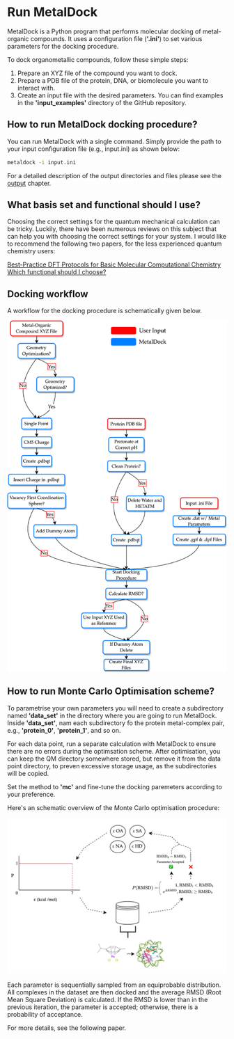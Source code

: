 # Run MetalDock  

MetalDock is a Python program that performs molecular docking of metal-organic compounds. It uses a configuration file (**'.ini'**) to set various parameters for the docking procedure.

To dock organometallic compounds, follow these simple steps:

1. Prepare an XYZ file of the compound you want to dock.
2. Prepare a PDB file of the protein, DNA, or biomolecule you want to interact with.
3. Create an input file with the desired parameters. You can find examples in the **'input_examples'** directory of the GitHub repository.

## How to run MetalDock docking procedure?
You can run MetalDock with a single command. Simply provide the path to your input configuration file (e.g., input.ini) as shown below:

```bash
metaldock -i input.ini 
```

For a detailed description of the output directories and files please see the [output](output.md) chapter.

## What basis set and functional should I use?
Choosing the correct settings for the quantum mechanical calculation can be tricky. Luckily, there have been numerous reviews on this subject that can help you with choosing the correct settings for your system. I would like to recommend the following two papers, for the less experienced quantum chemistry users:

[Best-Practice DFT Protocols for Basic Molecular Computational Chemistry](https://onlinelibrary.wiley.com/doi/full/10.1002/ange.202205735)
[Which functional should I choose?](https://www.chem.uci.edu/~kieron/dft/pubs/RCFB08.pdf)

## Docking workflow
A workflow for the docking procedure is schematically given below.

![docking_flowchart](img/flowchart.png)

## How to run Monte Carlo Optimisation scheme?
To parametrise your own parameters you will need to create a subdirectory named **'data_set'** in the directory where you are going to run MetalDock. Inside **'data_set'**, nam each subdirectory fo the protein metal-complex pair, e.g., **'protein_0'**, **'protein_1'**, and so on.

For each data point, run a separate calculation with MetalDock to ensure there are no errors during the optimsation scheme. After optimisation, you can keep the QM directory somewhere stored, but remove it from the data point directory, to preven excessive storage usage, as the subdirectories will be copied. 

Set the method to **'mc'** and fine-tune the docking paremeters according to your preference. 

Here's an schematic overview of the Monte Carlo optimisation procedure:

![monte_carlo)](img/MC_diagram.png)

Each parameter is sequentially sampled from an equiprobable distribution. All complexes in the dataset are then docked and the average RMSD (Root Mean Square Deviation) is calculated. If the RMSD is lower than in the previous iteration, the parameter is accepted; otherwise, there is a probability of acceptance.

For more details, see the following paper.
